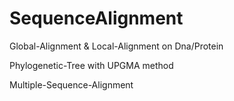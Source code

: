 # SequenceAlignment
Global-Alignment & Local-Alignment on Dna/Protein





Phylogenetic-Tree with UPGMA method





Multiple-Sequence-Alignment

